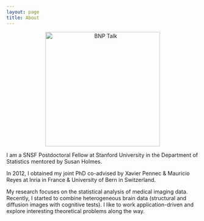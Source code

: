 ```yaml
---
layout: page
title: About
---
```


<p align="center">
<img src="https://web.stanford.edu/~cseiler/BNP-Talk-Seiler.jpg" alt="BNP Talk" style="width: 300px;"/>
</p>

I am a SNSF Postdoctoral Fellow at Stanford University in the Department of Statistics mentored by Susan Holmes. 

In 2012, I obtained my joint PhD co-advised by Xavier Pennec & Mauricio Reyes at Inria in France & University of Bern in Switzerland. 

My research focuses on the statistical analysis of medical imaging data. Recently, I started to combine heterogeneous brain data (structural and diffusion images with cognitive tests). I like to work application-driven and explore interesting theoretical problems along the way.